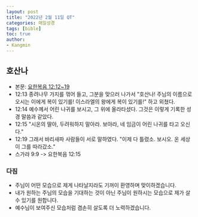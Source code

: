 ```yaml
---
layout: post
title: "2022년 2월 11일 QT"
categories: 매일성경
tags: [bible]
toc: true
author:
- Kangmin
---
```


## 호산나
- 본문: [요한복음 12:12~19](https://www.bskorea.or.kr/bible/korbibReadpage.php?version=SAENEW&book=jhn&chap=12&sec=12&cVersion=&fontSize=15px&fontWeight=normal#focus)
- 12:13 종려나무 가지를 꺾어 들고, 그분을 맞으러 나가서 "호산나! 주님의 이름으로 오시는 이에게 복이 있기를! 이스라엘의 왕에게 복이 있기를!" 하고 외쳤다.
- 12:14 예수께서 어린 나귀를 보시고, 그 위에 올라타셨다. 그것은 이렇게 기록한 성경 말씀과 같았다.
- 12:15 "시온의 딸아, 두려워하지 말아라. 보아라, 네 임금이 어린 나귀를 타고 오신다."
- 12:19 그래서 바리새파 사람들이 서로 말하였다. "이제 다 틀렸소. 보시오. 온 세상이 그를 따라갔소."
- 스가랴 9:9 -> 요한복음 12:15

### 다짐
- 주님이 어떤 모습으로 제게 나타날지라도 기꺼이 환영하며 맞이하겠습니다.
- 내가 원하는 주님의 모습을 기대하는 것이 아닌 주님이 원하시는 모습으로 제가 살 수 있기를 원합니다.
- 예수님이 보여주신 모습처럼 겸손히 살도록 더 노력하겠습니다.
